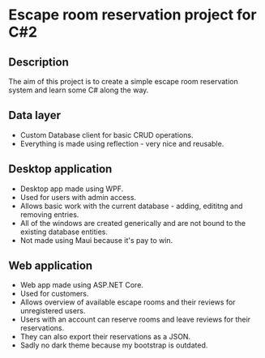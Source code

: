 # Escape room reservation project for C#2

## Description

The aim of this project is to create a simple escape room reservation system and learn some C# along the way. 

## Data layer

- Custom Database client for basic CRUD operations.
- Everything is made using reflection - very nice and reusable.

## Desktop application

- Desktop app made using WPF.
- Used for users with admin access.
- Allows basic work with the current database - adding, edititng and removing entries.
- All of the windows are created generically and are not bound to the existing database entities.
- Not made using Maui because it's pay to win.

## Web application

- Web app made using ASP.NET Core.
- Used for customers.
- Allows overview of available escape rooms and their reviews for unregistered users.
- Users with an account can reserve rooms and leave reviews for their reservations.
- They can also export their reservations as a JSON.
- Sadly no dark theme because my bootstrap is outdated.
